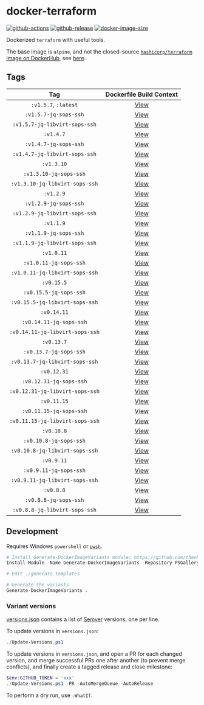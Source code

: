 # docker-terraform

[![github-actions](https://github.com/theohbrothers/docker-terraform/workflows/ci-master-pr/badge.svg)](https://github.com/theohbrothers/docker-terraform/actions)
[![github-release](https://img.shields.io/github/v/release/theohbrothers/docker-terraform?style=flat-square)](https://github.com/theohbrothers/docker-terraform/releases/)
[![docker-image-size](https://img.shields.io/docker/image-size/theohbrothers/docker-terraform/latest)](https://hub.docker.com/r/theohbrothers/docker-terraform)

Dockerized `terraform` with useful tools.

The base image is `alpine`, and not the closed-source [`hashicorp/terraform` image on DockerHub](https://hub.docker.com/r/hashicorp/terraform), see [here](https://github.com/hashicorp/terraform/blob/v1.0.0/Dockerfile).

## Tags

| Tag | Dockerfile Build Context |
|:-------:|:---------:|
| `:v1.5.7`, `:latest` | [View](variants/v1.5.7) |
| `:v1.5.7-jq-sops-ssh` | [View](variants/v1.5.7-jq-sops-ssh) |
| `:v1.5.7-jq-libvirt-sops-ssh` | [View](variants/v1.5.7-jq-libvirt-sops-ssh) |
| `:v1.4.7` | [View](variants/v1.4.7) |
| `:v1.4.7-jq-sops-ssh` | [View](variants/v1.4.7-jq-sops-ssh) |
| `:v1.4.7-jq-libvirt-sops-ssh` | [View](variants/v1.4.7-jq-libvirt-sops-ssh) |
| `:v1.3.10` | [View](variants/v1.3.10) |
| `:v1.3.10-jq-sops-ssh` | [View](variants/v1.3.10-jq-sops-ssh) |
| `:v1.3.10-jq-libvirt-sops-ssh` | [View](variants/v1.3.10-jq-libvirt-sops-ssh) |
| `:v1.2.9` | [View](variants/v1.2.9) |
| `:v1.2.9-jq-sops-ssh` | [View](variants/v1.2.9-jq-sops-ssh) |
| `:v1.2.9-jq-libvirt-sops-ssh` | [View](variants/v1.2.9-jq-libvirt-sops-ssh) |
| `:v1.1.9` | [View](variants/v1.1.9) |
| `:v1.1.9-jq-sops-ssh` | [View](variants/v1.1.9-jq-sops-ssh) |
| `:v1.1.9-jq-libvirt-sops-ssh` | [View](variants/v1.1.9-jq-libvirt-sops-ssh) |
| `:v1.0.11` | [View](variants/v1.0.11) |
| `:v1.0.11-jq-sops-ssh` | [View](variants/v1.0.11-jq-sops-ssh) |
| `:v1.0.11-jq-libvirt-sops-ssh` | [View](variants/v1.0.11-jq-libvirt-sops-ssh) |
| `:v0.15.5` | [View](variants/v0.15.5) |
| `:v0.15.5-jq-sops-ssh` | [View](variants/v0.15.5-jq-sops-ssh) |
| `:v0.15.5-jq-libvirt-sops-ssh` | [View](variants/v0.15.5-jq-libvirt-sops-ssh) |
| `:v0.14.11` | [View](variants/v0.14.11) |
| `:v0.14.11-jq-sops-ssh` | [View](variants/v0.14.11-jq-sops-ssh) |
| `:v0.14.11-jq-libvirt-sops-ssh` | [View](variants/v0.14.11-jq-libvirt-sops-ssh) |
| `:v0.13.7` | [View](variants/v0.13.7) |
| `:v0.13.7-jq-sops-ssh` | [View](variants/v0.13.7-jq-sops-ssh) |
| `:v0.13.7-jq-libvirt-sops-ssh` | [View](variants/v0.13.7-jq-libvirt-sops-ssh) |
| `:v0.12.31` | [View](variants/v0.12.31) |
| `:v0.12.31-jq-sops-ssh` | [View](variants/v0.12.31-jq-sops-ssh) |
| `:v0.12.31-jq-libvirt-sops-ssh` | [View](variants/v0.12.31-jq-libvirt-sops-ssh) |
| `:v0.11.15` | [View](variants/v0.11.15) |
| `:v0.11.15-jq-sops-ssh` | [View](variants/v0.11.15-jq-sops-ssh) |
| `:v0.11.15-jq-libvirt-sops-ssh` | [View](variants/v0.11.15-jq-libvirt-sops-ssh) |
| `:v0.10.8` | [View](variants/v0.10.8) |
| `:v0.10.8-jq-sops-ssh` | [View](variants/v0.10.8-jq-sops-ssh) |
| `:v0.10.8-jq-libvirt-sops-ssh` | [View](variants/v0.10.8-jq-libvirt-sops-ssh) |
| `:v0.9.11` | [View](variants/v0.9.11) |
| `:v0.9.11-jq-sops-ssh` | [View](variants/v0.9.11-jq-sops-ssh) |
| `:v0.9.11-jq-libvirt-sops-ssh` | [View](variants/v0.9.11-jq-libvirt-sops-ssh) |
| `:v0.8.8` | [View](variants/v0.8.8) |
| `:v0.8.8-jq-sops-ssh` | [View](variants/v0.8.8-jq-sops-ssh) |
| `:v0.8.8-jq-libvirt-sops-ssh` | [View](variants/v0.8.8-jq-libvirt-sops-ssh) |

## Development

Requires Windows `powershell` or [`pwsh`](https://github.com/PowerShell/PowerShell).

```powershell
# Install Generate-DockerImageVariants module: https://github.com/theohbrothers/Generate-DockerImageVariants
Install-Module -Name Generate-DockerImageVariants -Repository PSGallery -Scope CurrentUser -Force -Verbose

# Edit ./generate templates

# Generate the variants
Generate-DockerImageVariants .
```

### Variant versions

[versions.json](generate/definitions/versions.json) contains a list of [Semver](https://semver.org/) versions, one per line.

To update versions in `versions.json`:

```powershell
./Update-Versions.ps1
```

To update versions in `versions.json`, and open a PR for each changed version, and merge successful PRs one after another (to prevent merge conflicts), and finally create a tagged release and close milestone:

```powershell
$env:GITHUB_TOKEN = 'xxx'
./Update-Versions.ps1 -PR -AutoMergeQueue -AutoRelease
```

To perform a dry run, use `-WhatIf`.
